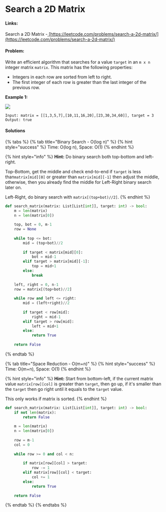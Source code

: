 # Search a 2D Matrix

#### Links:

Search a 2D Matrix -[ ](https://leetcode.com/problems/maximum-subarray/)[https://leetcode.com/problems/search-a-2d-matrix/](https://leetcode.com/problems/search-a-2d-matrix/)

#### Problem:

Write an efficient algorithm that searches for a value `target` in an `m x n` integer matrix `matrix`. This matrix has the following properties:

* Integers in each row are sorted from left to right.
* The first integer of each row is greater than the last integer of the previous row.&#x20;

**Example 1:**

![](https://assets.leetcode.com/uploads/2020/10/05/mat.jpg)

```
Input: matrix = [[1,3,5,7],[10,11,16,20],[23,30,34,60]], target = 3
Output: true
```

#### Solutions

{% tabs %}
{% tab title="Binary Search - O(log n)" %}
{% hint style="success" %}
Time: O(log n), Space: O(1)
{% endhint %}

{% hint style="info" %}
**Hint:** Do binary search both top-bottom and left-right.

Top-Bottom, get the middle and check end-to-end if  `target` is less than`matrix[mid][0]` or greater than `matrix[mid][-1]` then adjust the middle, otherwise, then you already find the middle for Left-Right binary search later on.

Left-Right, do binary search with `matrix[(top+bot)//2]`.
{% endhint %}

```python
def search_matrix(matrix: List[List[int]], target: int) -> bool:
    m = len(matrix)
    n = len(matrix[0])
    
    top, bot = 0, m-1
    row = None
    
    while top <= bot:
        mid = (top+bot)//2
        
        if target < matrix[mid][0]:
            bot = mid-1
        elif target > matrix[mid][-1]:
            top = mid+1
        else:
            break
            
    left, right = 0, n-1
    row = matrix[(top+bot)//2]
    
    while row and left <= right:
        mid = (left+right)//2
        
        if target < row[mid]:
            right = mid-1
        elif target > row[mid]:
            left = mid+1
        else:
            return True
        
    return False
```
{% endtab %}

{% tab title="Space Reduction - O(m+n)" %}
{% hint style="success" %}
Time: O(m+n), Space: O(1)
{% endhint %}

{% hint style="info" %}
**Hint:** Start from bottom-left, if the current matrix value `matrix[row][col]` is greater than `target`, then go up, if it's smaller than the `target` then go right until it equals to the `target` value.

This only works if matrix is sorted.
{% endhint %}

```python
def search_matrix(matrix: List[List[int]], target: int) -> bool:
    if not len(matrix):
        return False
    
    m = len(matrix)
    n = len(matrix[0])
    
    row = m-1
    col = 0
    
    while row >= 0 and col < n:
        
        if matrix[row][col] > target:
            row -= 1
        elif matrix[row][col] < target:
            col += 1
        else:
            return True
        
    return False
```
{% endtab %}
{% endtabs %}
